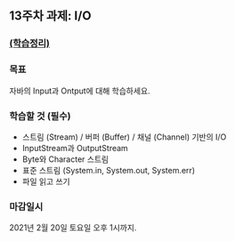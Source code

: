 <h2>13주차 과제: I/O</h2>

<h3><a href="https://www.notion.so/13-I-O-5c84f47703f64d9ea66c6151e126aad1">(학습정리)</a></h3>

<h3>목표</h3>

자바의 Input과 Ontput에 대해 학습하세요.

<h3>학습할 것 (필수)</h3>

- 스트림 (Stream) / 버퍼 (Buffer) / 채널 (Channel) 기반의 I/O
- InputStream과 OutputStream
- Byte와 Character 스트림
- 표준 스트림 (System.in, System.out, System.err)
- 파일 읽고 쓰기

<h3>마감일시</h3>

2021년 2월 20일 토요일 오후 1시까지.
